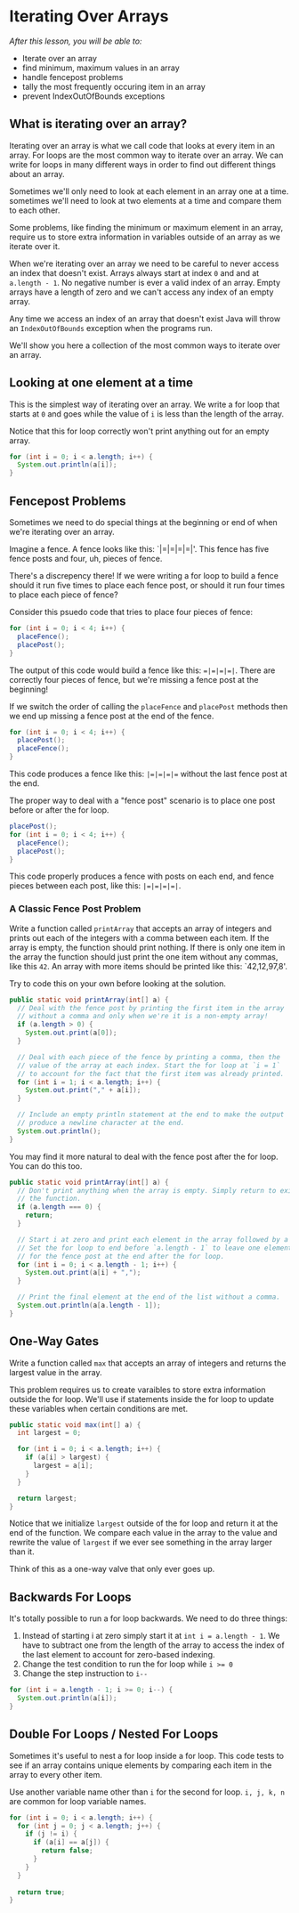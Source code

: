 # Iterating Over Arrays

*After this lesson, you will be able to:*
- Iterate over an array
- find minimum, maximum values in an array
- handle fencepost problems
- tally the most frequently occuring item in an array
- prevent IndexOutOfBounds exceptions

## What is iterating over an array?

Iterating over an array is what we call code that looks at every item in an array.
For loops are the most common way to iterate over an array. We can write for loops
in many different ways in order to find out different things about an array.

Sometimes we'll only need to look at each element in an array one at a time.
sometimes we'll need to look at two elements at a time and compare them to each other.

Some problems, like finding the minimum or maximum element in an array, require
us to store extra information in variables outside of an array as we iterate over
it.

When we're iterating over an array we need to be careful to never access an index
that doesn't exist. Arrays always start at index `0` and and at `a.length - 1`.
No negative number is ever a valid index of an array. Empty arrays have a length
of zero and we can't access any index of an empty array.

Any time we access an index of an array that doesn't exist Java will throw an
`IndexOutOfBounds` exception when the programs run.

We'll show you here a collection of the most common ways to iterate over an array.

## Looking at one element at a time

This is the simplest way of iterating over an array. We write a for loop
that starts at `0` and goes while the value of `i` is less than the length
of the array.

Notice that this for loop correctly won't print anything out for an empty array.

```java
for (int i = 0; i < a.length; i++) {
  System.out.println(a[i]);
}
```

## Fencepost Problems

Sometimes we need to do special things at the beginning or end of when we're
iterating over an array.

Imagine a fence. A fence looks like this: `|=|=|=|=|'. This fence has five
fence posts and four, uh, pieces of fence.

There's a discrepency there! If we were writing a for loop to build a fence should
it run five times to place each fence post, or should it run four times to place
each piece of fence?

Consider this psuedo code that tries to place four pieces of fence:

```java
for (int i = 0; i < 4; i++) {
  placeFence();
  placePost();
}
```

The output of this code would build a fence like this: `=|=|=|=|`. There are
correctly four pieces of fence, but we're missing a fence post at the beginning!

If we switch the order of calling the `placeFence` and `placePost` methods then
we end up missing a fence post at the end of the fence.

```java
for (int i = 0; i < 4; i++) {
  placePost();
  placeFence();
}
```

This code produces a fence like this: `|=|=|=|=` without the last fence post at
the end.

The proper way to deal with a "fence post" scenario is to place one post before
or after the for loop.


```java
placePost();
for (int i = 0; i < 4; i++) {
  placeFence();
  placePost();
}
```

This code properly produces a fence with posts on each end, and fence pieces
between each post, like this: `|=|=|=|=|`.

### A Classic Fence Post Problem

Write a function called `printArray` that accepts an array of integers and prints
out each of the integers with a comma between each item. If the array is empty,
the function should print nothing. If there is only one item
in the array the function should just print the one item without any commas, like
this `42`. An array with more items should be printed like this: `42,12,97,8'.

Try to code this on your own before looking at the solution.

```java
public static void printArray(int[] a) {
  // Deal with the fence post by printing the first item in the array
  // without a comma and only when we're it is a non-empty array!
  if (a.length > 0) {
    System.out.print(a[0]);
  }

  // Deal with each piece of the fence by printing a comma, then the
  // value of the array at each index. Start the for loop at `i = 1`
  // to account for the fact that the first item was already printed.
  for (int i = 1; i < a.length; i++) {
    System.out.print("," + a[i]);
  }

  // Include an empty println statement at the end to make the output
  // produce a newline character at the end.
  System.out.println();
}
```

You may find it more natural to deal with the fence post after the for loop.
You can do this too.

```java
public static void printArray(int[] a) {
  // Don't print anything when the array is empty. Simply return to exit
  // the function.
  if (a.length === 0) {
    return;
  }

  // Start i at zero and print each element in the array followed by a comma.
  // Set the for loop to end before `a.length - 1` to leave one element left
  // for the fence post at the end after the for loop.
  for (int i = 0; i < a.length - 1; i++) {
    System.out.print(a[i] + ",");
  }

  // Print the final element at the end of the list without a comma.
  System.out.println(a[a.length - 1]);
}
```

## One-Way Gates

Write a function called `max` that accepts an array of integers and returns the
largest value in the array.

This problem requires us to create varaibles to store extra information outside
the for loop. We'll use if statements inside the for loop to update these variables
when certain conditions are met.

```java
public static void max(int[] a) {
  int largest = 0;

  for (int i = 0; i < a.length; i++) {
    if (a[i] > largest) {
      largest = a[i];
    }
  }

  return largest;
}
```

Notice that we initialize `largest` outside of the for loop and return it at the
end of the function. We compare each value in the array to the value and rewrite
the value of `largest` if we ever see something in the array larger than it.

Think of this as a one-way valve that only ever goes up.

## Backwards For Loops

It's totally possible to run a for loop backwards. We need to do three things:

1. Instead of starting i at zero
simply start it at `int i = a.length - 1`. We have to subtract one from the length
of the array to access the index of the last element to account for zero-based
indexing.
2. Change the test condition to run the for loop while `i >= 0`
3. Change the step instruction to `i--`

```java
for (int i = a.length - 1; i >= 0; i--) {
  System.out.println(a[i]);
}
```

## Double For Loops / Nested For Loops

Sometimes it's useful to nest a for loop inside a for loop. This code tests to
see if an array contains unique elements by comparing each item in the array
to every other item. 

Use another variable name other than `i` for the second for loop. `i, j, k, n`
are common for loop variable names.

```java
for (int i = 0; i < a.length; i++) {
  for (int j = 0; j < a.length; j++) {
    if (j != i) {
      if (a[i] == a[j]) {
        return false;
      }
    }
  }
  
  return true;
}
```

